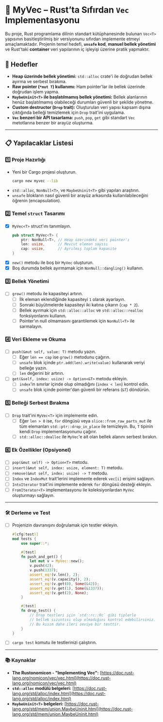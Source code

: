 # 🦀 MyVec – Rust’ta Sıfırdan `Vec` Implementasyonu

Bu proje, Rust programlama dilinin standart kütüphanesinde bulunan `Vec<T>` yapısının basitleştirilmiş bir versiyonunu sıfırdan implemente etmeyi amaçlamaktadır. Projenin temel hedefi, **`unsafe` kod**, **manuel bellek yönetimi** ve Rust'taki **container** veri yapılarının iç işleyişi üzerine pratik yapmaktır.

## 🎯 Hedefler

- **Heap üzerinde bellek yönetimi:** `std::alloc` crate'i ile doğrudan bellek ayırma ve serbest bırakma.
- **Raw pointer (`*mut T`) kullanımı:** Ham pointer'lar ile bellek üzerinde doğrudan işlem yapma.
- **`MaybeUninit<T>` ile başlatılmamış bellek yönetimi:** Bellek alanlarının henüz başlatılmamış olabileceği durumları güvenli bir şekilde yönetme.
- **Custom destructor (`Drop` trait):** Oluşturulan veri yapısı kapsam dışına çıktığında belleği temizlemek için `Drop` trait'ini uygulama.
- **`Vec` benzeri bir API tasarlama:** `push`, `pop`, `get` gibi standart `Vec` metotlarına benzer bir arayüz oluşturma.

---

## 📋 Yapılacaklar Listesi

### 1️⃣ Proje Hazırlığı

- Yeni bir Cargo projesi oluşturun.
  ```bash
  cargo new myvec --lib
  ```
- `std::alloc`, `NonNull<T>`, ve `MaybeUninit<T>` gibi yapıları araştırın.
- `unsafe` blokların nasıl güvenli bir arayüz arkasında kullanılabileceğini öğrenin (encapsulation).

### 2️⃣ Temel `struct` Tasarımı

- [x] `MyVec<T>` struct'ını tanımlayın.
  ```rust
  pub struct MyVec<T> {
      ptr: NonNull<T>, // Heap üzerindeki veri pointer'ı
      len: usize,      // Mevcut eleman sayısı
      cap: usize,      // Ayrılmış toplam kapasite
  }
  ```
- [x] `new()` metodu ile boş bir `MyVec` oluşturun.
- [x] Boş durumda bellek ayırmamak için `NonNull::dangling()` kullanın.

### 3️⃣ Bellek Yönetimi

- [ ] `grow()` metodu ile kapasiteyi artırın.
  - [ ] İlk eleman eklendiğinde kapasiteyi `1` olarak ayarlayın.
  - [ ] Sonraki büyütmelerde kapasiteyi iki katına çıkarın (`cap * 2`).
  - [ ] Bellek ayırmak için `std::alloc::alloc` ve `std::alloc::realloc` fonksiyonlarını kullanın.
  - [ ] Pointer'ın null olmamasını garantilemek için `NonNull<T>` ile sarmalayın.

### 4️⃣ Veri Ekleme ve Okuma

- [ ] `push(&mut self, value: T)` metodu yazın.
  - [ ] Eğer `len == cap` ise `grow()` metodunu çağırın.
  - [ ] `unsafe` blok içinde `ptr.add(len).write(value)` kullanarak veriyi belleğe yazın.
  - [ ] `len` değerini bir artırın.
- [ ] `get(&self, index: usize) -> Option<&T>` metodu ekleyin.
  - [ ] `index`'in sınırlar içinde olup olmadığını (`index < len`) kontrol edin.
  - [ ] `unsafe` blok içinde pointer'dan güvenli bir referans (`&T`) döndürün.

### 5️⃣ Belleği Serbest Bırakma

- [ ] `Drop` trait'ini `MyVec<T>` için implemente edin.
  - [ ] Eğer `len > 0` ise, `for` döngüsü veya `slice::from_raw_parts_mut` ile tüm elemanları `std::ptr::drop_in_place` ile temizleyin. Bu, `T` tipinin kendi `Drop` implementasyonunu çağırır.
  - [ ] `std::alloc::dealloc` ile `MyVec`'e ait olan bellek alanını serbest bırakın.

### 6️⃣ Ek Özellikler (Opsiyonel)

- [ ] `pop(&mut self) -> Option<T>` metodu.
- [ ] `insert(&mut self, index: usize, element: T)` metodu.
- [ ] `remove(&mut self, index: usize) -> T` metodu.
- [ ] `Index` ve `IndexMut` trait'lerini implemente ederek `vec[i]` erişimi sağlayın.
- [ ] `IntoIterator` trait'ini implemente ederek `for` döngüsü desteği ekleyin.
- [ ] `FromIterator<T>` implementasyonu ile koleksiyonlardan `MyVec` oluşturmayı sağlayın.

---

### 🛠️ Derleme ve Test

- [ ] Projenizin davranışını doğrulamak için testler ekleyin.

  ```rust
  #[cfg(test)]
  mod tests {
      use super::*;

      #[test]
      fn push_and_get() {
          let mut v = MyVec::new();
          v.push(42);
          v.push(1337);
          assert_eq!(v.len(), 2);
          assert_eq!(v.capacity(), 2);
          assert_eq!(v.get(0), Some(&42));
          assert_eq!(v.get(1), Some(&1337));
          assert_eq!(v.get(2), None);
      }

      #[test]
      fn drop_test() {
          // Drop testleri için `std::rc::Rc` gibi tiplerle
          // bellek sızıntısı olup olmadığını kontrol edebilirsiniz.
          // Bu kısım daha ileri seviye bir testtir.
      }
  }
  ```

- [ ] `cargo test` komutu ile testlerinizi çalıştırın.

---

### 📚 Kaynaklar

- **The Rustonomicon - "Implementing Vec":** [https://doc.rust-lang.org/nomicon/vec/vec.html](https://doc.rust-lang.org/nomicon/vec/vec.html)
- **`std::alloc` modülü belgeleri:** [https://doc.rust-lang.org/std/alloc/index.html](https://doc.rust-lang.org/std/alloc/index.html)
- **`MaybeUninit<T>` belgeleri:** [https://doc.rust-lang.org/std/mem/union.MaybeUninit.html](https://doc.rust-lang.org/std/mem/union.MaybeUninit.html)
